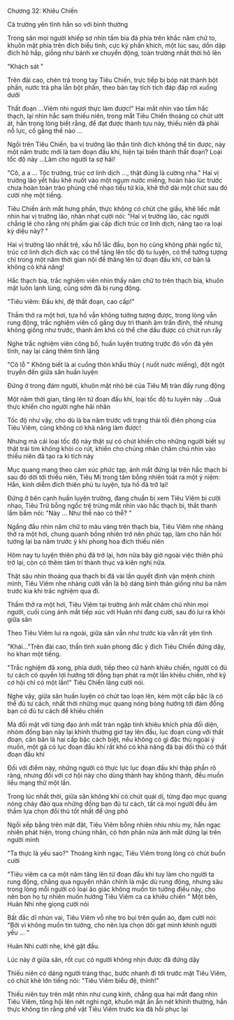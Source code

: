 




Chương 32: Khiêu Chiến


Cả trường yên tĩnh hẳn so với bình thường

Trong sân mọi người khiếp sợ nhìn tấm bia đá phía trên khắc năm chữ to, khuôn mặt phía trên đích biểu tình, cực kỳ phấn khích, một lúc sau, dồn dập đích hô hấp, giồng như bánh xe chuyển động, toàn trường nhất thời hô lên

"Khách sát "

Trên đài cao, chén trà trong tay Tiêu Chiến, trực tiếp bị bóp nát thành bột phấn, nước trà pha lẫn bột phấn, theo bàn tay tích tích đáp đáp rơi xuống dưới

Thất đoạn …Viêm nhi ngươi thực làm được!" Hai mắt nhìn vào tấm hắc thạch, lại nhìn hắc sam thiếu niên, trong mắt Tiêu Chiến thoáng có chút ướt át, hắn trong lòng biết rằng, để đạt được thành tựu này, thiếu niên đã phải nỗ lực, cố gắng thế nào …

Ngồi trên Tiêu Chiến, ba vị trưởng lão thần tình đích không thể tin được, này một năm trước mới là tam đoạn đấu khí, hiện tại biến thành thất đoạn? Loại tốc độ này …Làm cho người ta sợ hãi!

"Cô, a a … Tộc trưởng, trúc cơ linh dịch …, thật đúng là cường nha." Hai vị trưởng lão yết hầu khẽ nuốt vào một ngụm nước miếng, hoàn hảo lúc trước chưa hoàn toàn trào phúng chế nhạo tiểu tử kia, khẽ thở dài một chút sau đó cười nhẹ một tiếng.

Tiêu Chiến ánh mắt hưng phấn, thực không có chút che giấu, khẽ liếc mắt nhìn hai vị trưởng lão, nhàn nhạt cười nói: "Hai vị trưởng lão, các người chẳng lẽ cho rằng nhị phẩm giai cấp đích trúc cơ linh dịch, năng tạo ra loại kỳ diệu này? "

Hai vị trưởng lão nhất trệ, xấu hổ lắc đầu, bọn họ cũng không phải ngốc tử, trúc cơ linh dịch đích xác có thể tăng lên tốc độ tu luyện, có thể tưởng tượng chỉ trong một năm thời gian nội đề thăng lên tứ đoạn đấu khí, cơ bản là không có khả năng!

Hắc thạch bia, trắc nghiệm viên nhìn thấy năm chữ to trên thạch bia, khuôn mặt luôn lạnh lùng, cũng sớm đã bị rung động.

"Tiêu viêm: Đấu khí, đệ thất đoạn, cao cấp!"

Thầm thở ra một hơi, tựa hồ vẫn không tưởng tượng được, trong lòng vẫn rung động, trắc nghiệm viên cố gắng duy trì thanh âm trấn định, thế nhưng không giống như trước, thanh âm khó có thể che dấu được có chút run rẩy

Nghe trắc nghiệm viên công bố, huấn luyện trường trước đó vốn đã yên tĩnh, nay lại càng thêm tĩnh lặng

"Cô lỗ " Không biết là ai cuồng thôn khẩu thủy ( nuốt nước miếng), đột ngột truyền đến giữa sân huấn luyện

Đứng ở trong đám người, khuôn mặt nhỏ bé của Tiêu Mị tràn đầy rung động

Một năm thời gian, tăng lên tứ đoạn đấu khí, loại tốc độ tu luyên này …Quả thực khiến cho người nghe hãi nhân

Tốc độ như vậy, cho dù là ba năm trước với trạng thái tối điên phong của Tiêu Viêm, cũng không có khả năng làm được!

Nhưng mà cái loại tốc độ này thật sự có chút khiến cho những người biết sự thật trái tim không khỏi co rút, khiến cho chúng nhân chăm chú nhìn vào thiếu niên đã tạo ra kì tích này

Mục quang mang theo cảm xúc phức tạp, ánh mắt đứng lại trên hắc thạch bi sau đó dời tới thiếu niên, Tiêu Mị trong tâm bỗng nhiên toát ra một ý niệm: Hắn, kinh diễm đích thiên phú tu luyện, tựa hồ đã trở lại!

Đứng ở bên cạnh huấn luyện trường, đang chuẩn bị xem Tiêu Viêm bị cười nhạo, Tiêu Trữ bỗng ngốc trệ trừng mắt nhìn vào hắc thạch bi, thất thanh lẩm bẩm nói: "Này … Như thế nào có thể? "

Ngẩng đầu nhìn năm chữ to màu vàng trên thạch bia, Tiêu Viêm nhẹ nhàng thở ra một hơi, chung quanh bồng nhiên trở nên phức tạp, làm cho hắn hồi tưởng lại ba năm trước ý khí phong hoa đích thiếu niên

Hôm nay tu luyện thiên phú đã trở lại, hơn nữa bây giờ ngoài việc thiên phú trở lại, còn có thêm tâm trí thành thục và kiên nghị nữa.

Thật sâu nhìn thoáng qua thạch bi đã vài lần quyết định vận mệnh chính mình, Tiêu Viêm nhẹ nhàng cười vẫn là bộ dáng bình thản giống như ba năm trước kia khi trăc nghiệm qua đi.

Thầm thở ra một hơi, Tiêu Viêm tại trường ánh mắt chăm chú nhìn mọi người, cuối cùng ánh mắt tiếp xúc với Huân nhi đang cười, sau đó lui ra khỏi giữa sân

Theo Tiêu Viêm lui ra ngoài, giữa sân vẫn như trước kia vẫn rất yên tĩnh

"Khái…"Trên đài cao, thần tình xuân phong đắc ý đích Tiêu Chiến đứng dậy, ho khan một tiếng.

"Trắc nghiệm đã xong, phía dưới, tiếp theo cử hành khiêu chiến, người có đủ tư cách có quyền lợi hướng tới đồng bạn phát ra một lần khiêu chiến, nhớ kỹ cơ hội chỉ có một lần!" Tiêu Chiến lãng cười nói.

Nghe vậy, giữa sân huấn luyện có chút tao loạn lên, kém một cấp bậc là có thể đủ tư cách, nhất thời những mục quang nóng bỏng hướng tới đám đồng bạn có đủ tư cách để khiêu chiến

Mà đối mặt với từng đạo ánh mắt tràn ngập tính khiêu khích phía đối diện, nhóm đồng bạn này lại khinh thường giơ tay lên đầu, lục đoạn cùng với thất đoạn, căn bản là hai cấp bậc cách biệt, nếu không có gì đặc thù ngoài ý muốn, một gã có lục đoạn đấu khí rất khó có khả năng đả bại đối thủ có thất đoạn đấu khí

Đối với điểm này, những người có thực lực lục đoạn đấu khí thập phần rõ ràng, nhưng đối với cơ hội này cho dùng thành hay không thành, đều muốn liều mạng thử một lần.

Trong lúc nhất thời, giữa sân không khí có chút quái dị, từng đạo mục quang nóng cháy đảo qua những đồng bạn đủ tư cách, tất cả mọi người đều âm thầm lựa chọn đổi thủ tốt nhất để ứng phó

Ngồi xếp bằng trên mặt đât, Tiêu Viêm bỗng nhiên nhíu nhíu my, hắn ngạc nhiên phát hiện, trong chúng nhân, có hơn phân nửa ánh mắt dừng lại trên người mình

"Ta thực là yếu sao?" Thoáng kinh ngạc, Tiêu Viêm trong lòng có chút buồn cười

"Tiêu viêm ca ca một năm tăng lên tứ đoạn đấu khí tuy làm cho người ta rung động, chẳng qua nguyên nhân chính là mặc dù rung động, nhưng sâu trong lòng mỗi người có loại ảo giác không muốn tin tưởng điều này, cho nên bọn họ tự nhiên muốn hướng Tiêu Viêm ca ca khiêu chiến " Một bên, Huân Nhi nhẹ giọng cười nói

Bất đắc dĩ nhún vai, Tiêu Viêm vỗ nhẹ tro bụi trên quần áo, đạm cười nói: "Bởi vì không muốn tin tưởng, cho nên lựa chọn dối gạt mình khinh người yếu … "

Huân Nhi cười nhẹ, khẽ gật đầu.

Lúc này ở giữa sân, rốt cục có người không nhịn được đã đứng dậy

Thiếu niên có dáng người tráng thạc, bước nhanh đi tới trước mặt Tiêu Viêm, có chút khẽ lớn tiếng nói: "Tiêu Viêm biểu đệ, thỉnh!"

Thiếu niên tuy trên mặt nhìn như cung kính, chẳng qua hai mắt đang nhìn Tiêu Viêm, tổng hội lên nét nghi ngờ, khuôn mặt ẩn ẩn nét khinh thường, hắn thực không tin rằng phế vật Tiêu Viêm trước kia đã hồi phục lại




